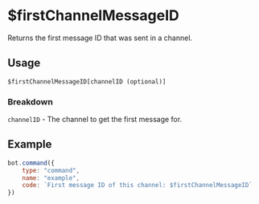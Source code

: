# $firstChannelMessageID
Returns the first message ID that was sent in a channel.

## Usage
```
$firstChannelMessageID[channelID (optional)]
```

### Breakdown
`channelID` - The channel to get the first message for.

## Example
```js
bot.command({
    type: "command", 
    name: "example", 
    code: `First message ID of this channel: $firstChannelMessageID`
})
```
